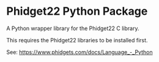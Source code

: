 # Phidget22 Python Package

A Python wrapper library for the Phidget22 C library.

This requires the Phidget22 libraries to be installed first.

See: https://www.phidgets.com/docs/Language_-_Python
